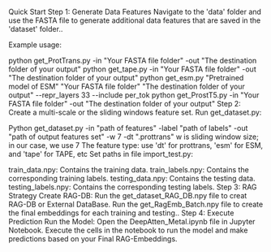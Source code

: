Quick Start
Step 1: Generate Data Features
Navigate to the 'data' folder and use the FASTA file to generate additional data features that are saved in the 'dataset' folder..

Example usage:

python get_ProtTrans.py -in "Your FASTA file folder" -out "The destination folder of your output"
python get_tape.py -in "Your FASTA file folder" -out "The destination folder of your output"
python get_esm.py "Pretrained model of ESM" "Your FASTA file folder" "The destination folder of your output" --repr_layers 33 --include per_tok
python get_ProstT5.py -in "Your FASTA file folder" -out "The destination folder of your output"
Step 2: Create a multi-scale or the sliding windows feature set.
Run get_dataset.py:

Python get_dataset.py -in "path of features" -label "path of labels" -out "path of output features set" -w 7 -dt ".prottrans"
w is sliding window size; in our case, we use 7
The feature type: use 'dt' for prottrans, 'esm' for ESM, and 'tape' for TAPE, etc
Set paths in file import_test.py:

train_data.npy: Contains the training data.
train_labels.npy: Contains the corresponding training labels.
testing_data.npy: Contains the testing data.
testing_labels.npy: Contains the corresponding testing labels.
Step 3: RAG Strategy
Create RAG-DB:
Run the get_dataset_RAG_DB.npy file to creat RAG-DB or External DataBase.
Run the get_RagEmb_Batch.npy file to create the final embeddings for each training and testing..
Step 4: Execute Prediction
Run the Model:
Open the DeepAtten_Metal.ipynb file in Jupyter Notebook.
Execute the cells in the notebook to run the model and make predictions based on your Final RAG-Embeddings.
